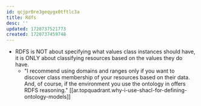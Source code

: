 ```yaml
---
id: qcjpr0re3geqygx0tftlc3a
title: Rdfs
desc: ''
updated: 1720737521773
created: 1720737459748
---
```



- RDFS is NOT about specifying what values class instances should have, it is ONLY about classifying resources based on the values they do have.
  - "I recommend using domains and ranges only if you want to discover class membership of your resources based on their data. And, of course, if the environment you use the ontology in offers RDFS reasoning." [[ar.topquadrant.why-i-use-shacl-for-defining-ontology-models]]